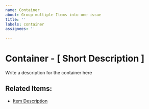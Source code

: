 ```yaml
---
name: Container
about: Group multiple Items into one issue
title: ''
labels: container
assignees: ''

---
```


# Container - [ Short Description ]

Write a description for the container here

## Related Items:
- [Item Description](https://github.com/ps-toronto-team-4/.github/issues/ITEMNUMBER)
